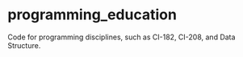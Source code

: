 # programming_education
Code for programming disciplines, such as CI-182, CI-208, and Data Structure.  

